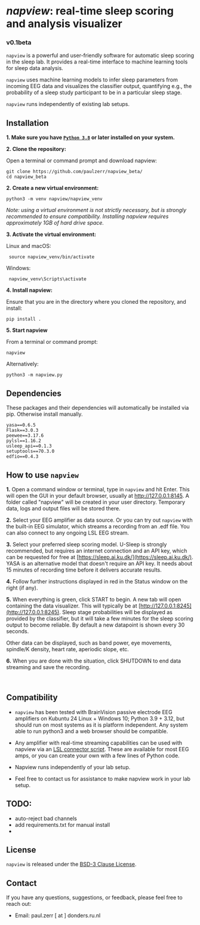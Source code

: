 
# <i>napview</i>: real-time sleep scoring and analysis visualizer
### v0.1beta<br> 
```napview``` is a powerful and user-friendly software for automatic sleep scoring in the sleep lab. It provides a real-time interface to machine learning tools for sleep data analysis.<br>

```napview``` uses machine learning models to infer sleep parameters from incoming EEG data and visualizes the classifier output, quantifying e.g., the probability of a sleep study participant to be in a particular sleep stage. 

```napview``` runs independently of existing lab setups. 



## Installation

**1. Make sure you have [```Python 3.8```](https://www.python.org/downloads/) or later installed on your system.**<br>


**2. Clone the repository:**
   
Open a terminal or command prompt and download napview:

   ```
   git clone https://github.com/paulzerr/napview_beta/
   cd napview_beta
   ```

**2. Create a new virtual environment:** 

    python3 -m venv napview/napview_venv

<i>Note: using a virtual environment is not strictly necessary, but is strongly recommended to ensure compatibility. Installing napview requires approximately 1GB of hard drive space.</i><br>


**3. Activate the virtual environment:**

   Linux and macOS:
     
     source napview_venv/bin/activate

   Windows:

     napview_venv\Scripts\activate

**4. Install napview:**
   
Ensure that you are in the directory where you cloned the repository, and install:

   ```
   pip install .
   ```

**5. Start napview**

From a terminal or command prompt:
   
   ```
   napview
   ```

Alternatively:

   ```
   python3 -m napview.py
   ```


## Dependencies

These packages and their dependencies will automatically be installed via pip. Otherwise install manually.

    yasa==0.6.5
    Flask==3.0.3
    peewee==3.17.6
    pylsl==1.16.2
    usleep_api==0.1.3
    setuptools==70.3.0
    edfio==0.4.3


## How to use ```napview```

**1.** Open a command window or terminal, type in ```napview``` and hit Enter. This will open the GUI in your default browser, usually at <a href=http://127.0.0.1:8145>http://127.0.0.1:8145</a>. A folder called "napview" will be created in your user directory. Temporary data, logs and output files will be stored there.

**2.** Select your EEG amplifier as data source. Or you can try out ```napview``` with the built-in EEG simulator, which streams a recording from an .edf file. You can also connect to any ongoing LSL EEG stream.

**3.** Select your preferred sleep scoring model. U-Sleep is strongly recommended, but requires an internet connection and an API key, which can be requested for free at [https://sleep.ai.ku.dk/](https://sleep.ai.ku.dk/). YASA is an alternative model that doesn't require an API key. It needs about 15 minutes of recording time before it delivers accurate results.

**4.** Follow further instructions displayed in red in the Status window on the right (if any).

**5.** When everything is green, click START to begin. A new tab will open containing the data visualizer. This will typically be at [http://127.0.0.1:8245](http://127.0.0.1:8245). Sleep stage probabilities will be displayed as provided by the classifier, but it will take a few minutes for the sleep scoring output to become reliable. By default a new datapoint is shown every 30 seconds.

Other data can be displayed, such as band power, eye movements, spindle/K density, heart rate, aperiodic slope, etc.

**6.** When you are done with the situation, click SHUTDOWN to end data streaming and save the recording. <br>

 <br>
    


## Compatibility 

- ```napview``` has been tested with BrainVision passive electrode EEG amplifiers on Kubuntu 24 Linux + Windows 10; Python 3.9 + 3.12, but should run on most systems as it is platform independent. Any system able to run python3 and a web browser should be compatible.

- Any amplifier with real-time streaming capabilities can be used with napview via an [LSL connector script](https://labstreaminglayer.readthedocs.io/info/supported_devices.html). These are available for most EEG amps, or you can create your own with a few lines of Python code.

- Napview runs independently of your lab setup. 

- Feel free to contact us for assistance to make napview work in your lab setup.


## TODO:

- auto-reject bad channels
- add requirements.txt for manual install
- 

<!-- ## Resources
For detailed tutorials, examples, and additional resources, please refer to the following links:
- [napview Documentation, tutorial and examples](https://napview.readthedocs.io/) -->


## License

```napview``` is released under the [BSD-3 Clause License](https://github.com/paulzerr/napview_beta/blob/master/LICENSE).


## Contact

If you have any questions, suggestions, or feedback, please feel free to reach out:

- Email: paul.zerr [ at ] donders.ru.nl
<!-- - GitHub Issues: [napview/issues](https://github.com/napview/napview/issues) -->

